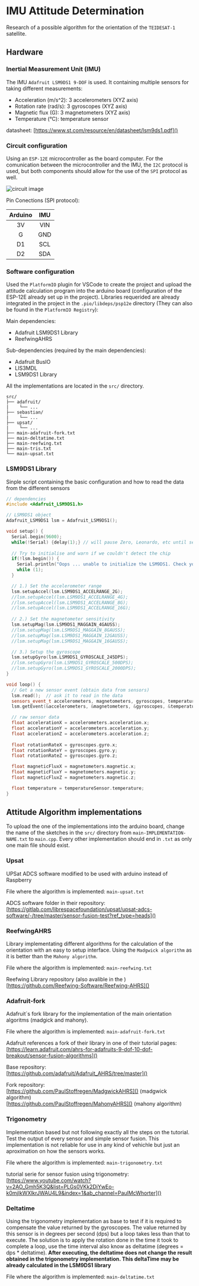 # IMU Attitude Determination

Research of a possible algorithm for the orientation of the `TEIDESAT-1` satellite.


## Hardware

### Inertial Measurement Unit (IMU)

The IMU `Adafruit LSM9DS1 9-DOF` is used. It containing multiple sensors for taking different measurements:  
- Acceleration (m/s^2): 3 accelerometers (XYZ axis)
- Rotation rate (rad/s): 3 gyroscopes (XYZ axis)
- Magnetic flux (G): 3 magnetometers (XYZ axis)
- Temperature (°C): temperature sensor

datasheet: [https://www.st.com/resource/en/datasheet/lsm9ds1.pdf]()  

### Circuit configuration

Using an `ESP-12E` microcontroller as the board computer. For the comunication between the microcontroller and the IMU, the `I2C` protocol is used, but both components should allow for the use of the `SPI` protocol as well.

![circuit image](./img/circuit_image.jpg)

Pin Conections (SPI protocol):

|  Arduino  |   IMU   | 
|:---------:|:-------:|
|    3V     |   VIN   |
|    G      |   GND   |
|    D1     |   SCL   |
|    D2     |   SDA   |

### Software configuration

Used the `PlatformIO` plugin for VSCode to create the project and upload the attitude calculation program into the arduino board (configuration of the ESP-12E already set up in the project). Libraries requerided are already integrated in the project in the `.pio/libdeps/psp12e` directory (They can also be found in the `PlatformIO Registry`):

Main dependencies:
- Adafruit LSM9DS1 Library
- ReefwingAHRS

Sub-dependencies (required by the main dependencies):
- Adafruit BusIO
- LIS3MDL
- LSM9DS1 Library

All the implementations are located in the `src/` directory. 

```
src/
├── adafruit/
|    └── ...
├── sebastian/
|    └── ...
├── upsat/
|    └── ...
├── main-adafruit-fork.txt
├── main-deltatime.txt
├── main-reefwing.txt
├── main-tris.txt
└── main-upsat.txt
```

### LSM9DS1 Library

Sinple script containing the basic configuration and how to read the data from the different sensors

```cpp
// dependencies
#include <Adafruit_LSM9DS1.h>

// LSM9DS1 object
Adafruit_LSM9DS1 lsm = Adafruit_LSM9DS1();

void setup() {
  Serial.begin(9600);
  while(!Serial) {delay(1);} // will pause Zero, Leonardo, etc until serial console opens
  
  // Try to initialise and warn if we couldn't detect the chip
  if(!lsm.begin()) {
    Serial.println("Oops ... unable to initialize the LSM9DS1. Check your wiring!");
    while (1);
  }

  // 1.) Set the accelerometer range
  lsm.setupAccel(lsm.LSM9DS1_ACCELRANGE_2G);
  //lsm.setupAccel(lsm.LSM9DS1_ACCELRANGE_4G);
  //lsm.setupAccel(lsm.LSM9DS1_ACCELRANGE_8G);
  //lsm.setupAccel(lsm.LSM9DS1_ACCELRANGE_16G);
  
  // 2.) Set the magnetometer sensitivity
  lsm.setupMag(lsm.LSM9DS1_MAGGAIN_4GAUSS);
  //lsm.setupMag(lsm.LSM9DS1_MAGGAIN_8GAUSS);
  //lsm.setupMag(lsm.LSM9DS1_MAGGAIN_12GAUSS);
  //lsm.setupMag(lsm.LSM9DS1_MAGGAIN_16GAUSS);

  // 3.) Setup the gyroscope
  lsm.setupGyro(lsm.LSM9DS1_GYROSCALE_245DPS);
  //lsm.setupGyro(lsm.LSM9DS1_GYROSCALE_500DPS);
  //lsm.setupGyro(lsm.LSM9DS1_GYROSCALE_2000DPS);
}

void loop() {
  // Get a new sensor event (obtain data from sensors)
  lsm.read();  // ask it to read in the data
  sensors_event_t accelerometers, magnetometers, gyroscopes, temperatureSensor;
  lsm.getEvent(&accelerometers, &magnetometers, &gyroscopes, &temperatureSensor);

  // raw sensor data
  float accelerationX = accelerometers.acceleration.x;
  float accelerationY = accelerometers.acceleration.y;
  float accelerationZ = accelerometers.acceleration.z;
  
  float rotationRateX = gyroscopes.gyro.x;
  float rotationRateY = gyroscopes.gyro.y;
  float rotationRateZ = gyroscopes.gyro.z;

  float magneticFluxX = magnetometers.magnetic.x;
  float magneticFluxY = magnetometers.magnetic.y;
  float magneticFluxZ = magnetometers.magnetic.z;

  float temperature = temperatureSensor.temperature;
}
```



## Attitude Algorithm implementations

To upload the one of the implementations into the arduino board, change the name of the sketches in the `src/` directory from `main-IMPLEMENTATION-NAME.txt` to `main.cpp`. Every other implementation should end in `.txt` as only one main file should exist.

### Upsat

UPSat ADCS software modified to be used with arduino instead of Raspberry

File where the algorithm is implemented: `main-upsat.txt`

ADCS software folder in their repository:  
[https://gitlab.com/librespacefoundation/upsat/upsat-adcs-software/-/tree/master/sensor-fusion-test?ref_type=heads]()

### ReefwingAHRS

Library implementating different algorithms for the calculation of the orientation with an easy to setup interface. Using the `Madgwick algorithm` as it is better than the `Mahony algorithm`.  

File where the algorithm is implemented: `main-reefwing.txt`

Reefwing Library repository (also avalible in the )
[https://github.com/Reefwing-Software/Reefwing-AHRS]() 

### Adafruit-fork

Adafruit`s fork library for the implementation of the main orientation algoritms (madgick and mahony).

File where the algorithm is implemented: `main-adafruit-fork.txt`

Adafruit references a fork of their library in one of their tutorial pages:  
[https://learn.adafruit.com/ahrs-for-adafruits-9-dof-10-dof-breakout/sensor-fusion-algorithms]()

Base repository:  
[https://github.com/adafruit/Adafruit_AHRS/tree/master]()

Fork repository:  
[https://github.com/PaulStoffregen/MadgwickAHRS]() (madgwick algorithm)  
[https://github.com/PaulStoffregen/MahonyAHRS]() (mahony algorithm)

### Trigonometry 

Implementation based but not following exactly all the steps on the tutorial. Test the output of every sensor and simple sensor fusion. This implementation is not reliable for use in any kind of vehichle but just an aproximation on how the sensors works.

File where the algorithm is implemented: `main-trigonometry.txt`

tutorial serie for sensor fusion using trigonometry:  
[https://www.youtube.com/watch?v=2AO_Gmh5K3Q&list=PLGs0VKk2DiYwEo-k0mjIkWXlkrJWAU4L9&index=1&ab_channel=PaulMcWhorter]()

### Deltatime

Using the trigonometry implementation as base to test if it is required to compensate the value returned by the gyroscopes. The value returned by this sensor is in degrees per second (dps) but a loop takes less than that to execute. The solution is to apply the rotation done in the time it took to complete a loop, use the time interval also know as deltatime (degrees = dps * deltatime). **After executing, the deltatime does not change the result obtained in the trigonometry implementation. This deltaTime may be already calculated in the LSM9DS1 library**

File where the algorithm is implemented: `main-deltatime.txt`